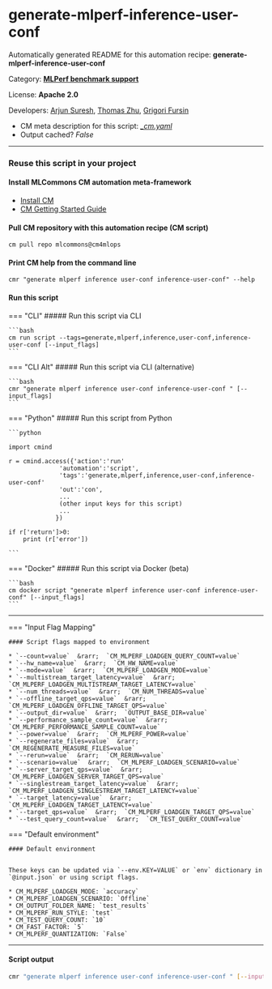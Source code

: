 # generate-mlperf-inference-user-conf
Automatically generated README for this automation recipe: **generate-mlperf-inference-user-conf**

Category: **[MLPerf benchmark support](..)**

License: **Apache 2.0**

Developers: [Arjun Suresh](https://www.linkedin.com/in/arjunsuresh), [Thomas Zhu](https://www.linkedin.com/in/hanwen-zhu-483614189), [Grigori Fursin](https://cKnowledge.org/gfursin)

* CM meta description for this script: *[_cm.yaml](https://github.com/mlcommons/cm4mlops/tree/main/script/generate-mlperf-inference-user-conf/_cm.yaml)*
* Output cached? *False*

---
### Reuse this script in your project

#### Install MLCommons CM automation meta-framework

* [Install CM](https://docs.mlcommons.org/ck/install)
* [CM Getting Started Guide](https://docs.mlcommons.org/ck/getting-started/)

#### Pull CM repository with this automation recipe (CM script)

```cm pull repo mlcommons@cm4mlops```

#### Print CM help from the command line

````cmr "generate mlperf inference user-conf inference-user-conf" --help````

#### Run this script

=== "CLI"
    ##### Run this script via CLI

    ```bash
    cm run script --tags=generate,mlperf,inference,user-conf,inference-user-conf [--input_flags]
    ```
=== "CLI Alt"
    ##### Run this script via CLI (alternative)


    ```bash
    cmr "generate mlperf inference user-conf inference-user-conf " [--input_flags]
    ```

=== "Python"
    ##### Run this script from Python


    ```python

    import cmind

    r = cmind.access({'action':'run'
                  'automation':'script',
                  'tags':'generate,mlperf,inference,user-conf,inference-user-conf'
                  'out':'con',
                  ...
                  (other input keys for this script)
                  ...
                 })

    if r['return']>0:
        print (r['error'])

    ```


=== "Docker"
    ##### Run this script via Docker (beta)

    ```bash
    cm docker script "generate mlperf inference user-conf inference-user-conf" [--input_flags]
    ```
___

=== "Input Flag Mapping"


    #### Script flags mapped to environment

    * `--count=value`  &rarr;  `CM_MLPERF_LOADGEN_QUERY_COUNT=value`
    * `--hw_name=value`  &rarr;  `CM_HW_NAME=value`
    * `--mode=value`  &rarr;  `CM_MLPERF_LOADGEN_MODE=value`
    * `--multistream_target_latency=value`  &rarr;  `CM_MLPERF_LOADGEN_MULTISTREAM_TARGET_LATENCY=value`
    * `--num_threads=value`  &rarr;  `CM_NUM_THREADS=value`
    * `--offline_target_qps=value`  &rarr;  `CM_MLPERF_LOADGEN_OFFLINE_TARGET_QPS=value`
    * `--output_dir=value`  &rarr;  `OUTPUT_BASE_DIR=value`
    * `--performance_sample_count=value`  &rarr;  `CM_MLPERF_PERFORMANCE_SAMPLE_COUNT=value`
    * `--power=value`  &rarr;  `CM_MLPERF_POWER=value`
    * `--regenerate_files=value`  &rarr;  `CM_REGENERATE_MEASURE_FILES=value`
    * `--rerun=value`  &rarr;  `CM_RERUN=value`
    * `--scenario=value`  &rarr;  `CM_MLPERF_LOADGEN_SCENARIO=value`
    * `--server_target_qps=value`  &rarr;  `CM_MLPERF_LOADGEN_SERVER_TARGET_QPS=value`
    * `--singlestream_target_latency=value`  &rarr;  `CM_MLPERF_LOADGEN_SINGLESTREAM_TARGET_LATENCY=value`
    * `--target_latency=value`  &rarr;  `CM_MLPERF_LOADGEN_TARGET_LATENCY=value`
    * `--target_qps=value`  &rarr;  `CM_MLPERF_LOADGEN_TARGET_QPS=value`
    * `--test_query_count=value`  &rarr;  `CM_TEST_QUERY_COUNT=value`



=== "Default environment"

    #### Default environment


    These keys can be updated via `--env.KEY=VALUE` or `env` dictionary in `@input.json` or using script flags.

    * CM_MLPERF_LOADGEN_MODE: `accuracy`
    * CM_MLPERF_LOADGEN_SCENARIO: `Offline`
    * CM_OUTPUT_FOLDER_NAME: `test_results`
    * CM_MLPERF_RUN_STYLE: `test`
    * CM_TEST_QUERY_COUNT: `10`
    * CM_FAST_FACTOR: `5`
    * CM_MLPERF_QUANTIZATION: `False`



___
#### Script output
```bash
cmr "generate mlperf inference user-conf inference-user-conf " [--input_flags] -j
```